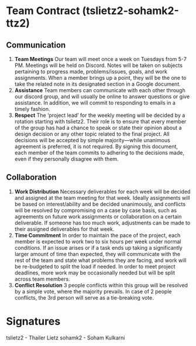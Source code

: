 # Team Contract (tslietz2-sohamk2-ttz2)

## Communication
1. **Team Meetings** Our team will meet once a week on Tuesdays from 5-7 PM. Meetings will be held on Discord. Notes will be taken on subjects pertaining to progress made, problems/issues, goals, and work assignments. When a member brings up a point, they will be the one to take the related note in its designated section in a Google document.
2. **Assistance** Team members can communicate with each other through our discord group, and will usually be online to answer questions or give assistance. In addition, we will commit to responding to emails in a timely fashion.
3. **Respect** The ‘project lead’ for the weekly meeting will be decided by a rotation starting with tslietz2. Their role is to ensure that every member of the group has had a chance to speak or state their opinion about a design decision or any other topic related to the final project. All decisions will be accepted by simple majority—while unanimous agreement is preferred, it is not required. By signing this document, each member of the team commits to adhering to the decisions made, even if they personally disagree with them.

## Collaboration
1. **Work Distribution** Necessary deliverables for each week will be decided and assigned at the team meeting for that week. Ideally assignments will be based on interest/ability and be decided unanimously, and conflicts will be resolved by compromising on a case by case basis, such as agreements on future work assignments or collaboration on a certain deliverable.  If someone has too much work, adjustments can be made to their assigned deliverables for that week.
2. **Time Commitment** In order to maintain the pace of the project, each member is expected to work two to six hours per week under normal conditions. If an issue arises or if a task ends up taking a significantly larger amount of time than expected, they will communicate with the rest of the team and state what problems they are facing, and work will be re-budgeted to split the load if needed. In order to meet project deadlines, more work may be occasionally needed but will be split across team members.
3. **Conflict Resolution** 3 people conflicts within this group will be resolved by a simple vote, where the majority prevails. In case of 2 people conflicts, the 3rd person will serve as a tie-breaking vote.

# Signatures
tslietz2 - Thailer Lietz
sohamk2 - Soham Kulkarni
